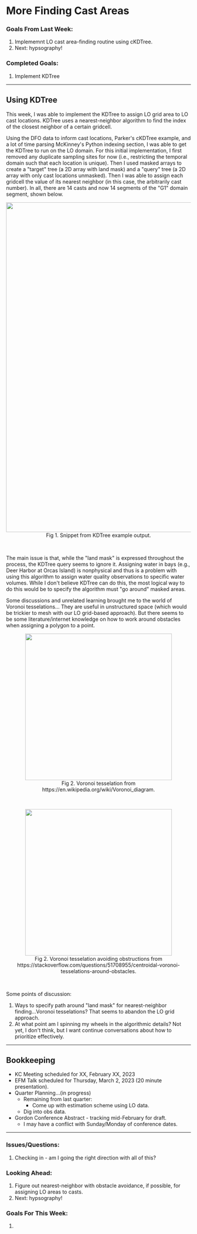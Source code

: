 # More Finding Cast Areas

### Goals From Last Week:
1. Implememnt LO cast area-finding routine using cKDTree.
2. Next: hypsography!

### Completed Goals:
1. Implement KDTree

---

## Using KDTree

This week, I was able to implement the KDTree to assign LO grid area to LO cast locations. KDTree uses a nearest-neighbor algorithm to find the index of the closest neighbor of a certain gridcell.

Using the DFO data to inform cast locations, Parker's cKDTree example, and a lot of time parsing McKinney's Python indexing section, I was able to get the KDTree to run on the LO domain. For this initial implementation, I first removed any duplicate sampling sites for now (i.e., restricting the temporal domain such that each location is unique). Then I used masked arrays to create a "target" tree (a 2D array with land mask) and a "query" tree (a 2D array with only cast locations unmasked). Then I was able to assign each gridcell the value of its nearest neighbor (in this case, the arbitrarily cast number). In all, there are 14 casts and now 14 segments of the "G1" domain segment, shown below.

<p style="text-align:center;"><img src="https://user-images.githubusercontent.com/55995675/215870976-a2f8f81f-f153-43c0-ab37-a1e664f4fb00.png" width="900"/><br>Fig 1. Snippet from KDTree example output.</p><br>

The main issue is that, while the "land mask" is expressed throughout the process, the KDTree query seems to ignore it. Assigning water in bays (e.g., Deer Harbor at Orcas Island) is nonphysical and thus is a problem with using this algorithm to assign water quality observations to specific water volumes. While I don't believe KDTree can do this, the most logical way to do this would be to specify the algorithm must "go around" masked areas.

Some discussions and unrelated learning brought me to the world of Voronoi tesselations... They are useful in unstructured space (which would be trickier to mesh with our LO grid-based approach). But there seems to be some literature/internet knowledge on how to work around obstacles when assigning a polygon to a point.

<p style="text-align:center;"><img src="https://user-images.githubusercontent.com/55995675/215873002-099b9732-1b85-47b5-adac-a19f5db837e1.png" width="400"/><br>Fig 2. Voronoi tesselation from https://en.wikipedia.org/wiki/Voronoi_diagram.</p><br>

<p style="text-align:center;"><img src="https://user-images.githubusercontent.com/55995675/215873963-468d510c-c703-40fd-b304-9be7dcab3f21.png" width="400"/><br>Fig 2. Voronoi tesselation avoiding obstructions from 
https://stackoverflow.com/questions/51708955/centroidal-voronoi-tesselations-around-obstacles.</p><br>

Some points of discussion: 
1. Ways to specify path around "land mask" for nearest-neighbor finding...Voronoi tesselations? That seems to abandon the LO grid approach.
2. At what point am I spinning my wheels in the algorithmic details? Not yet, I don't think, but I want continue conversations about how to prioritize effectively.

---

## Bookkeeping 
* KC Meeting scheduled for XX, February XX, 2023
* EFM Talk scheduled for Thursday, March 2, 2023 (20 minute presentation).
* Quarter Planning...(in progress)
  * Remaining from last quarter:
    * Come up with estimation scheme using LO data.
  * Dig into obs data.
* Gordon Conference Abstract - tracking mid-February for draft.
  * I may have a conflict with Sunday/Monday of conference dates.

---

### Issues/Questions:
1. Checking in - am I going the right direction with all of this?

### Looking Ahead:
1. Figure out nearest-neighbor with obstacle avoidance, if possible, for assigning LO areas to casts.
2. Next: hypsography!

### Goals For This Week:
1.
